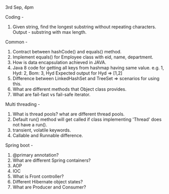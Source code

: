 3rd Sep, 4pm

Coding -
1. Given string, find the longest substring without repeating characters. Output - substring with max length.

Common -
1. Contract between hashCode() and equals() method.
2. Implement equals() for Employee class with eid, name, department.
3. How is data encapsulation achieved in JAVA.
4. Java 8 code for getting all keys from hashmap having same value. e.g. 1, Hyd: 2, Bom: 3, Hyd   Expected output for Hyd => [1,2]
5. Difference between LinkedHashSet and TreeSet => scenarios for using this.
6. What are different methods that Object class provides.
7. What are fail-fast vs fail-safe iterator.

Multi threading -
1. What is thread pools? what are different thread pools.
2. Default run() method will get called if class implementing 'Thread' does not have a run().
3. transient, volatile keywords.
4. Callable and Runnable difference.

Spring boot -
1. @primary annotation?
2. What are different Spring containers?
3. AOP
4. IOC
5. What is Front controller?
6. Different Hibernate object states?
7. What are Producer and Consumer?

